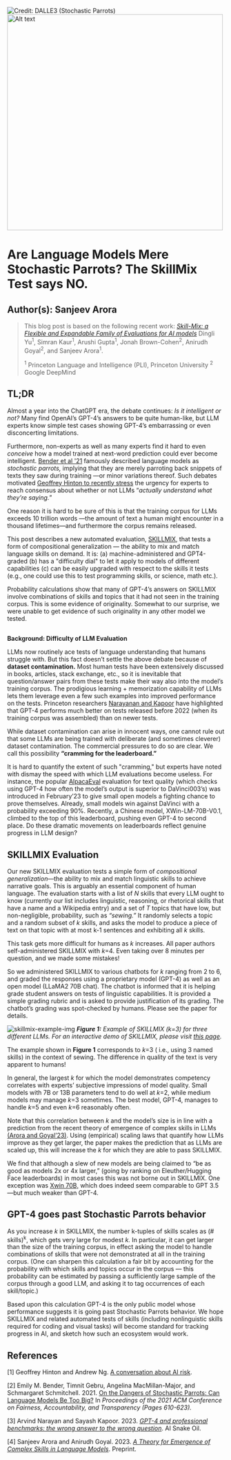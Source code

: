 ![Credit: DALLE3 (Stochastic Parrots)](https://github.com/simran135/pli-blog-tmp/blob/main/blog-posts/skill-mix/stochastic_parrots.png)
<img src="https://github.com/simran135/pli-blog-tmp/blob/main/blog-posts/skill-mix/stochastic_parrots.png" alt="Alt text" width="500" height="500">

# Are Language Models Mere Stochastic Parrots? The SkillMix Test says NO.
## Author(s): Sanjeev Arora

> This blog post is based on the following recent work:
> [_Skill-Mix: a Flexible and Expandable Family of Evaluations for AI models_](https://arxiv.org/abs/2310.17567)
> Dingli Yu<sup data-lexical-text="true"><span>1</span></sup>, Simran Kaur<sup data-lexical-text="true"><span>1</span></sup>, Arushi Gupta<sup data-lexical-text="true"><span>1</span></sup>, Jonah Brown-Cohen<sup data-lexical-text="true"><span>2</span></sup>, Anirudh Goyal<sup data-lexical-text="true"><span>2</span></sup>, and Sanjeev Arora<sup data-lexical-text="true"><span>1</span></sup>.
> 
> <sup data-lexical-text="true"><span>1</span></sup> Princeton Language and Intelligence (PLI), Princeton University
> <sup data-lexical-text="true"><span>2</span></sup> Google DeepMind

## **TL;DR**

Almost a year into the ChatGPT era, the debate continues: _Is it intelligent or not?_ Many find OpenAI’s GPT-4’s answers to be quite human-like, but LLM experts know simple test cases showing GPT-4’s embarrassing or even disconcerting limitations.

Furthermore, non-experts as well as many experts find it hard to even _conceive_ how a model trained at next-word prediction could ever become intelligent. [Bender et al '21](https://dl.acm.org/doi/10.1145/3442188.3445922) famously described language models as _stochastic parrots,_ implying that they are merely parroting back snippets of texts they saw during training —or minor variations thereof. Such debates motivated [Geoffrey Hinton to recently stress](https://twitter.com/AndrewYNg/status/1667920020587020290?lang=en) the urgency for experts to reach consensus about whether or not LLMs  “_actually understand what they’re saying._”

One reason it is hard to be sure of this is that the training corpus for LLMs exceeds 10 trillion words —the amount of text a human might encounter in a thousand lifetimes—and furthermore the corpus remains released.

This post describes a new automated evaluation, [SKILLMIX,](https://arxiv.org/abs/2310.17567) that tests a form of compositional generalization — the ability to mix and match language skills on demand. It is: (a) machine-administered and GPT4-graded (b) has a "difficulty dial" to let it apply to models of different capabilities (c) can be easily upgraded with respect to the skills it tests (e.g., one could use this to test programming skills, or science, math etc.).  
   
Probability calculations show that many of GPT-4’s answers on SKILLMIX involve combinations of skills and topics that it had not seen in the training corpus.  This is some evidence of originality. Somewhat to our surprise, we were unable to get evidence of such originality in any other model we tested.

## 
**Background: Difficulty of LLM Evaluation**

LLMs now routinely ace tests of language understanding that humans struggle with. But this fact doesn’t settle the above debate because of **dataset contamination.** Most human tests have been extensively discussed in books, articles, stack exchange, etc., so it is inevitable that question/answer pairs from these tests make their way also into the model’s training corpus. The prodigious learning + memorization capability of LLMs lets them leverage even a few such examples into improved performance on the tests. Princeton researchers [Narayanan and Kapoor](https://www.aisnakeoil.com/p/gpt-4-and-professional-benchmarks) have highlighted that GPT-4 performs much better on tests released before 2022 (when its training corpus was assembled) than on newer tests.

While dataset contamination can arise in innocent ways, one cannot rule out that some LLMs are being trained with deliberate (and sometimes cleverer) dataset contamination. The commercial pressures to do so are clear. We call this possibility **“cramming for the leaderboard.”**

It is hard to quantify the extent of such "cramming," but experts have noted with dismay the speed with which LLM evaluations become useless. For instance, the popular [AlpacaEval](https://tatsu-lab.github.io/alpaca_eval/) evaluation for text quality (which checks using GPT-4 how often the model’s output is superior to DaVinci003’s) was introduced in February’23 to give small open models a fighting chance to prove themselves. Already, small models win against DaVinci with a probability exceeding 90%. Recently, a Chinese model, XWin-LM-70B-V0.1, climbed to the top of this leaderboard, pushing even GPT-4 to second place. Do these dramatic movements on leaderboards reflect genuine progress in LLM design? 

## **SKILLMIX Evaluation**

Our new SKILLMIX evaluation tests a simple form of _compositional generalization_—the ability to mix and match linguistic skills to achieve narrative goals. This is arguably an essential component of human language.  The evaluation starts with a list of _N_ skills that every LLM ought to know (currently our list includes  linguistic, reasoning, or rhetorical skills that have a name and a Wikipedia entry) and a set of _T_ topics that have low, but non-negligible, probability, such as _“sewing.”_ It randomly selects a topic and a random subset of _k_ skills, and asks the model to produce a piece of text on that topic with at most k-1 sentences and exhibiting all _k_ skills.

This task gets more difficult for humans as _k_ increases. All paper authors self-administered SKILLMIX with _k_\=4. Even taking over 8 minutes per question, and we made some mistakes!

So we administered SKILLMIX to various chatbots for _k_ ranging from 2 to 6, and graded the responses using a proprietary model (GPT-4)  as well as an open model (LLaMA2 70B chat). The chatbot is informed that it is helping grade student answers on tests of linguistic capabilities. It is provided a simple grading rubric and is asked to provide justification of its grading. The chatbot’s grading was spot-checked by humans. Please see the paper for details.

![skillmix-example-img](https://github.com/simran135/pli-blog-tmp/blob/main/blog-posts/skill-mix/skillmix-example.png)
***Figure 1:** Example of SKILLMIX (_k=3_) for three different LLMs. For an interactive demo of SKILLMIX, please visit [this page](https://huggingface.co/spaces/dingliyu/skillmix).*


The example shown in **Figure 1** corresponds to _k_\=3 ( i.e., using 3 named skills) in the context of sewing. The difference in quality of the text is very apparent to humans!

In general, the largest _k_ for which the model demonstrates competency correlates with experts’ subjective impressions of model quality. Small models with 7B or 13B parameters tend to do well at _k_\=2, while medium models may manage _k_\=3 sometimes. The best model, GPT-4, manages to handle  _k_\=5 and even _k_\=6 reasonably often.

Note that this correlation between _k_ and the model’s size is in line with a prediction from the recent theory of emergence of complex skills in LLMs [(Arora and Goyal’23)](https://arxiv.org/abs/2307.15936).  Using (empirical) scaling laws that quantify how LLMs improve as they get larger, the paper makes the prediction that as LLMs are scaled up, this will increase the _k_ for which they are able to pass SKILLMIX.

We find that although a slew of new models are being claimed to “be as good as models 2x or 4x larger,” (going by ranking on  Eleuther/Hugging Face leaderboards)  in most cases this was not borne out in SKILLMIX. One exception was [Xwin 70B,](https://github.com/Xwin-LM/Xwin-LM) which does indeed seem comparable to GPT 3.5 —but much weaker than GPT-4. 

## **GPT-4 goes past Stochastic Parrots behavior**

 As you increase _k_ in SKILLMIX, the number k-tuples of skills scales as (# skills)<sup data-lexical-text="true"><span>k</span></sup>, which gets very large for modest _k._ In particular, it can get larger than the size of the training corpus, in effect asking the model to handle combinations of skills that were not demonstrated at all in the training corpus. (One can sharpen this calculation a fair bit by accounting for the probability with which skills and topics occur in the corpus — this probability can be estimated by passing a sufficiently large sample of the corpus through a good LLM, and asking it to tag occurrences of each skill/topic.)

Based upon this calculation GPT-4 is the only public model whose performance suggests it is going past Stochastic Parrots behavior. We hope SKILLMIX and related automated tests of skills (including nonlinguistic skills required for coding and visual tasks) will become standard for tracking progress in AI, and sketch how such an ecosystem would work. 

## **References**

\[1\] Geoffrey Hinton and Andrew Ng. [A conversation about AI risk](https://twitter.com/AndrewYNg/%20status/1667920020587020290?lang=en).

\[2\] Emily M. Bender, Timnit Gebru, Angelina MacMillan-Major, and Schmargaret Schmitchell. 2021. [On the Dangers of Stochastic Parrots: Can Language Models Be Too Big?](https://dl.acm.org/doi/10.1145/3442188.3445922) In _Proceedings of the 2021 ACM Conference on Fairness, Accountability, and Transparency (Pages 610-623)._

\[3\] Arvind Narayan and Sayash Kapoor. 2023. [_GPT-4 and professional benchmarks: the wrong answer to the wrong question_](https://www.aisnakeoil.com/p/gpt-4-and-professional-benchmarks). AI Snake Oil.

\[4\] Sanjeev Arora and Anirudh Goyal. 2023. [_A Theory for Emergence of Complex Skills in Language Models_](https://arxiv.org/abs/2307.15936). Preprint.
